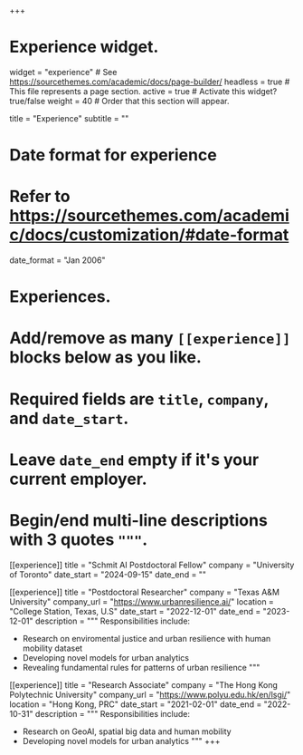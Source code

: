 +++
# Experience widget.
widget = "experience"  # See https://sourcethemes.com/academic/docs/page-builder/
headless = true  # This file represents a page section.
active = true  # Activate this widget? true/false
weight = 40  # Order that this section will appear.

title = "Experience"
subtitle = ""

# Date format for experience
#   Refer to https://sourcethemes.com/academic/docs/customization/#date-format
date_format = "Jan 2006"

# Experiences.
#   Add/remove as many `[[experience]]` blocks below as you like.
#   Required fields are `title`, `company`, and `date_start`.
#   Leave `date_end` empty if it's your current employer.
#   Begin/end multi-line descriptions with 3 quotes `"""`.


[[experience]]
  title = "Schmit AI Postdoctoral Fellow"
  company = "University of Toronto"
  date_start = "2024-09-15"
  date_end = ""

[[experience]]
  title = "Postdoctoral Researcher"
  company = "Texas A&M University"
  company_url = "https://www.urbanresilience.ai/"
  location = "College Station, Texas, U.S"
  date_start = "2022-12-01"
  date_end = "2023-12-01"
  description = """
  Responsibilities include:
  
  * Research on enviromental justice and urban resilience with human mobility dataset
  * Developing novel models for urban analytics
  * Revealing fundamental rules for patterns of urban resilience
  """

[[experience]]
  title = "Research Associate"
  company = "The Hong Kong Polytechnic University"
  company_url = "https://www.polyu.edu.hk/en/lsgi/"
  location = "Hong Kong, PRC"
  date_start = "2021-02-01"
  date_end = "2022-10-31"
  description = """
  Responsibilities include:
  
  * Research on GeoAI, spatial big data and human mobility
  * Developing novel models for urban analytics
  """
+++
